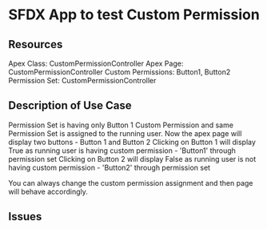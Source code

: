 # SFDX  App to test Custom Permission

## Resources
Apex Class: CustomPermissionController
Apex Page:  CustomPermissionController
Custom Permissions: Button1, Button2
Permission Set: CustomPermissionController


## Description of Use Case
Permission Set is having only Button 1 Custom Permission and same Permission Set is assigned to the running user.
Now the apex page will display two buttons - Button 1 and Button 2
Clicking on Button 1 will display True as running user is having custom permission - 'Button1' through permission set
Clicking on Button 2 will display False as running user is not having custom permission - 'Button2' through permission set

You can always change the custom permission assignment and then page will behave accordingly.

## Issues


